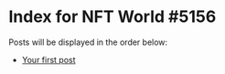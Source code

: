 # Index for NFT World #5156
Posts will be displayed in the order below:

- [Your first post](./001-first.md)

